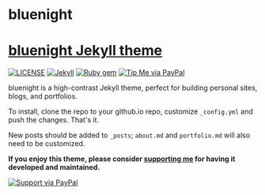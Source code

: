 # bluenight
# [bluenight Jekyll theme](https://github.com/bluefil/bluenight)

[![LICENSE](https://img.shields.io/badge/license-GPL-lightgrey.svg)](https://github.com/bluefil/bluenight/blob/master/LICENSE)
[![Jekyll](https://img.shields.io/badge/jekyll-%3E%3D%203.6-blue.svg)](https://jekyllrb.com/)
[![Ruby gem](https://img.shields.io/gem/v/minimal-mistakes-jekyll.svg)](https://rubygems.org/gems/minimal-mistakes-jekyll)
[![Tip Me via PayPal](https://img.shields.io/badge/PayPal-tip%20me-green.svg?logo=paypal)](https://www.paypal.me/bluefil)

bluenight is a high-contrast Jekyll theme, perfect for building personal sites, blogs, and portfolios.

To install, clone the repo to your github.io repo, customize `_config.yml` and push the changes.  That's it.

New posts should be added to `_posts`; `about.md` and `portfolio.md` will also need to be customized.

**If you enjoy this theme, please consider [supporting me](https://www.paypal.me/bluefil) for having it developed and maintained.**

[![Support via PayPal](https://cdn.rawgit.com/twolfson/paypal-github-button/1.0.0/dist/button.svg)](https://www.paypal.me/bluefil)

